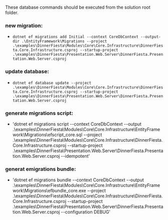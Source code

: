 ﻿These database commands should be executed from the solution root folder.

### new migration:
- `dotnet ef migrations add Initial --context CoreDbContext --output-dir .\EntityFramework\Migrations --project .\examples\DinnerFiesta\Modules\Core\Core.Infrastructure\DinnerFiesta.Core.Infrastructure.csproj --startup-project .\examples\DinnerFiesta\Presentation.Web.Server\DinnerFiesta.Presentation.Web.Server.csproj`

### update database:
- `dotnet ef database update --project .\examples\DinnerFiesta\Modules\Core\Core.Infrastructure\DinnerFiesta.Core.Infrastructure.csproj --startup-project .\examples\DinnerFiesta\Presentation.Web.Server\DinnerFiesta.Presentation.Web.Server.csproj`

### generate migrations script:
- 'dotnet ef migrations script --context CoreDbContext --output .\examples\DinnerFiesta\Modules\Core\Core.Infrastructure\EntityFramework\Migrations\efscript_core.sql --project .\examples\DinnerFiesta\Modules\Core\Core.Infrastructure\DinnerFiesta.Core.Infrastructure.csproj --startup-project .\examples\DinnerFiesta\Presentation.Web.Server\DinnerFiesta.Presentation.Web.Server.csproj --idempotent'

### generat emigrations bundle:
- 'dotnet ef migrations bundle --context CoreDbContext --output .\examples\DinnerFiesta\Modules\Core\Core.Infrastructure\EntityFramework\Migrations\efbundle_core.exe --project .\examples\DinnerFiesta\Modules\Core\Core.Infrastructure\DinnerFiesta.Core.Infrastructure.csproj --startup-project .\examples\DinnerFiesta\Presentation.Web.Server\DinnerFiesta.Presentation.Web.Server.csproj --configuration DEBUG'